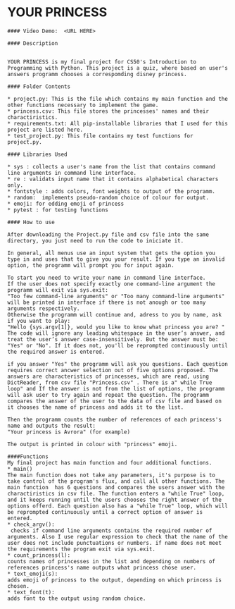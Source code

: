 # YOUR PRINCESS

    #### Video Demo:  <URL HERE>

    #### Description


    YOUR PRINCESS is my final project for CS50's Introduction to Programming with Python. This project is a quiz, where based on user's answers programm chooses a correspomding disney princess.

    #### Folder Contents

    * project.py: This is the file which contains my main function and the other functions necessary to implement the game.
    * princess.csv: This file stores the princesses' names and their charactiristics.
    * requirements.txt: All pip-installable libraries that I used for this project are listed here.
    * test_project.py: This file contains my test functions for project.py.

    #### Libraries Used

    * sys : collects a user's name from the list that contains command line arguments in command line interface.
    * re : validats input name that it contains alphabetical characters only.
    * fontstyle : adds colors, font weights to output of the programm.
    * random:  implements pseudo-random choice of colour for output.
    * emoji: for edding emoji of princess
    * pytest : for testing functions

    #### How to use

    After downloading the Project.py file and csv file into the same directory, you just need to run the code to iniciate it.

    In general, all menus use an input system that gets the option you type in and uses that to give you your result. If you type an invalid option, the programm will prompt you for input again. 

    To start you need to write your name in command line interface. 
    If the user does not specify exactly one command-line argument the programm will exit via sys.exit:
    "Too few command-line arguments" or "Too many command-line arguments" will be printed in interface if there is not anough or too many arguments respectively.
    Otherwise the programm will continue and, adress to you by name, ask if you want to play:
    "Hello {sys.argv[1]}, would you like to know what princess you are? "
    The code will ignore any leading whitespace in the user’s answer, and treat the user’s answer case-insensitively. But the answer must be: "Yes" or "No". If it does not, you'll be reprompted continuously until the required answer is entered. 

    if you answer "Yes" the programm will ask you questions. Each question requires correct ancwer selection out of five options proposed. The answers are characteristics of princesses, which are read, using DictReader, from csv file "Princess.csv" . There is a" while True loop" and If the answer is not from the list of options, the programm will ask user to try again and repeat the question. The programm compares the answer of the user to the data of csv file and based on it chooses the name of princess and adds it to the list.

    Then the programm counts the number of references of each princess's name and outputs the result:
    "Your princess is Avrora" (for example)

    The output is printed in colour with "princess" emoji.

    ####Functions
    My final project has main function and four additional functions.
    * main()
    The main function does not take any parameters, it's purpose is to take control of the program's flux, and call all other functions. The main function  has 6 questions and compares the users answer with the charactiristics in csv file. The function enters a "while True" loop, and it keeps running until the users chooses the right answer of the options offerd. Each question also has a "while True" loop, which will be reprompted continuously until a correct option of answer is entered.
    * check_argv():
     checks if command line arguments contains the required number of arguments. Also I use regular expression to check that the name of the user does not include punctuations or numbers. if name does not meet the requirements the program exit via sys.exit.
    * count_princess(l): 
    counts names of princesses in the list and depending on numbers of references princess's name outputs what princess chose user.
    * text_emoji(s):
    adds emoji of princess to the output, depending on which princess is chosen.
    * text_font(t):
    adds font to the output using random choice.
    
    
    
    
